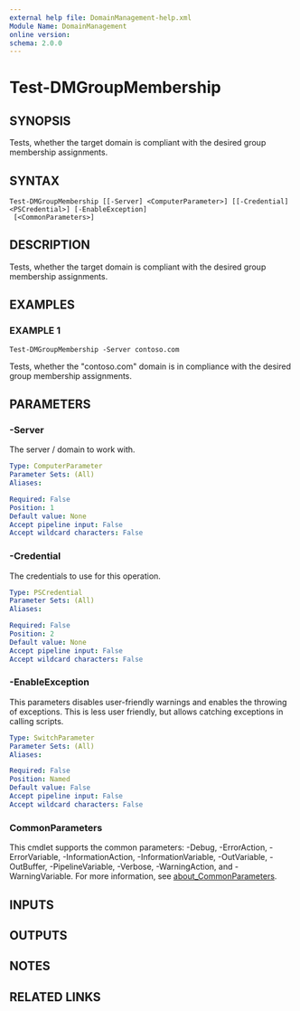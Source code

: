```yaml
---
external help file: DomainManagement-help.xml
Module Name: DomainManagement
online version:
schema: 2.0.0
---
```


# Test-DMGroupMembership

## SYNOPSIS
Tests, whether the target domain is compliant with the desired group membership assignments.

## SYNTAX

```
Test-DMGroupMembership [[-Server] <ComputerParameter>] [[-Credential] <PSCredential>] [-EnableException]
 [<CommonParameters>]
```

## DESCRIPTION
Tests, whether the target domain is compliant with the desired group membership assignments.

## EXAMPLES

### EXAMPLE 1
```
Test-DMGroupMembership -Server contoso.com
```

Tests, whether the "contoso.com" domain is in compliance with the desired group membership assignments.

## PARAMETERS

### -Server
The server / domain to work with.

```yaml
Type: ComputerParameter
Parameter Sets: (All)
Aliases:

Required: False
Position: 1
Default value: None
Accept pipeline input: False
Accept wildcard characters: False
```

### -Credential
The credentials to use for this operation.

```yaml
Type: PSCredential
Parameter Sets: (All)
Aliases:

Required: False
Position: 2
Default value: None
Accept pipeline input: False
Accept wildcard characters: False
```

### -EnableException
This parameters disables user-friendly warnings and enables the throwing of exceptions.
This is less user friendly, but allows catching exceptions in calling scripts.

```yaml
Type: SwitchParameter
Parameter Sets: (All)
Aliases:

Required: False
Position: Named
Default value: False
Accept pipeline input: False
Accept wildcard characters: False
```

### CommonParameters
This cmdlet supports the common parameters: -Debug, -ErrorAction, -ErrorVariable, -InformationAction, -InformationVariable, -OutVariable, -OutBuffer, -PipelineVariable, -Verbose, -WarningAction, and -WarningVariable. For more information, see [about_CommonParameters](http://go.microsoft.com/fwlink/?LinkID=113216).

## INPUTS

## OUTPUTS

## NOTES

## RELATED LINKS

